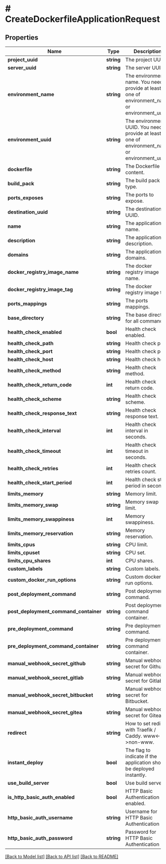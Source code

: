 # # CreateDockerfileApplicationRequest

## Properties

Name | Type | Description | Notes
------------ | ------------- | ------------- | -------------
**project_uuid** | **string** | The project UUID. |
**server_uuid** | **string** | The server UUID. |
**environment_name** | **string** | The environment name. You need to provide at least one of environment_name or environment_uuid. |
**environment_uuid** | **string** | The environment UUID. You need to provide at least one of environment_name or environment_uuid. |
**dockerfile** | **string** | The Dockerfile content. |
**build_pack** | **string** | The build pack type. | [optional]
**ports_exposes** | **string** | The ports to expose. | [optional]
**destination_uuid** | **string** | The destination UUID. | [optional]
**name** | **string** | The application name. | [optional]
**description** | **string** | The application description. | [optional]
**domains** | **string** | The application domains. | [optional]
**docker_registry_image_name** | **string** | The docker registry image name. | [optional]
**docker_registry_image_tag** | **string** | The docker registry image tag. | [optional]
**ports_mappings** | **string** | The ports mappings. | [optional]
**base_directory** | **string** | The base directory for all commands. | [optional]
**health_check_enabled** | **bool** | Health check enabled. | [optional]
**health_check_path** | **string** | Health check path. | [optional]
**health_check_port** | **string** | Health check port. | [optional]
**health_check_host** | **string** | Health check host. | [optional]
**health_check_method** | **string** | Health check method. | [optional]
**health_check_return_code** | **int** | Health check return code. | [optional]
**health_check_scheme** | **string** | Health check scheme. | [optional]
**health_check_response_text** | **string** | Health check response text. | [optional]
**health_check_interval** | **int** | Health check interval in seconds. | [optional]
**health_check_timeout** | **int** | Health check timeout in seconds. | [optional]
**health_check_retries** | **int** | Health check retries count. | [optional]
**health_check_start_period** | **int** | Health check start period in seconds. | [optional]
**limits_memory** | **string** | Memory limit. | [optional]
**limits_memory_swap** | **string** | Memory swap limit. | [optional]
**limits_memory_swappiness** | **int** | Memory swappiness. | [optional]
**limits_memory_reservation** | **string** | Memory reservation. | [optional]
**limits_cpus** | **string** | CPU limit. | [optional]
**limits_cpuset** | **string** | CPU set. | [optional]
**limits_cpu_shares** | **int** | CPU shares. | [optional]
**custom_labels** | **string** | Custom labels. | [optional]
**custom_docker_run_options** | **string** | Custom docker run options. | [optional]
**post_deployment_command** | **string** | Post deployment command. | [optional]
**post_deployment_command_container** | **string** | Post deployment command container. | [optional]
**pre_deployment_command** | **string** | Pre deployment command. | [optional]
**pre_deployment_command_container** | **string** | Pre deployment command container. | [optional]
**manual_webhook_secret_github** | **string** | Manual webhook secret for Github. | [optional]
**manual_webhook_secret_gitlab** | **string** | Manual webhook secret for Gitlab. | [optional]
**manual_webhook_secret_bitbucket** | **string** | Manual webhook secret for Bitbucket. | [optional]
**manual_webhook_secret_gitea** | **string** | Manual webhook secret for Gitea. | [optional]
**redirect** | **string** | How to set redirect with Traefik / Caddy. www&lt;-&gt;non-www. | [optional]
**instant_deploy** | **bool** | The flag to indicate if the application should be deployed instantly. | [optional]
**use_build_server** | **bool** | Use build server. | [optional]
**is_http_basic_auth_enabled** | **bool** | HTTP Basic Authentication enabled. | [optional]
**http_basic_auth_username** | **string** | Username for HTTP Basic Authentication | [optional]
**http_basic_auth_password** | **string** | Password for HTTP Basic Authentication | [optional]

[[Back to Model list]](../../README.md#models) [[Back to API list]](../../README.md#endpoints) [[Back to README]](../../README.md)
